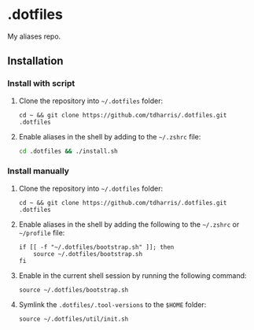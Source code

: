 # .dotfiles

My aliases repo.

## Installation

### Install with script

1. Clone the repository into `~/.dotfiles` folder:

    ```console
    cd ~ && git clone https://github.com/tdharris/.dotfiles.git .dotfiles
    ```

2. Enable aliases in the shell by adding to the `~/.zshrc` file:

    ```bash
    cd .dotfiles && ./install.sh
    ```

### Install manually

1. Clone the repository into `~/.dotfiles` folder:

    ```console
    cd ~ && git clone https://github.com/tdharris/.dotfiles.git .dotfiles
    ```

2. Enable aliases in the shell by adding the following to the `~/.zshrc` or `~/profile` file:

    ```console
    if [[ -f "~/.dotfiles/bootstrap.sh" ]]; then
        source ~/.dotfiles/bootstrap.sh
    fi
    ```

3. Enable in the current shell session by running the following command:

    ```console
    source ~/.dotfiles/bootstrap.sh
    ```

4. Symlink the `.dotfiles/.tool-versions` to the `$HOME` folder:

    ```console
    source ~/.dotfiles/util/init.sh
    ```
